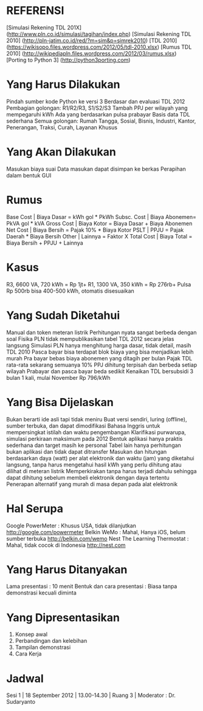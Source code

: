 # REFERENSI

[Simulasi Rekening TDL 201X] (http://www.pln.co.id/simulasi/tagihan/index.php)
[Simulasi Rekening TDL 2010] (http://pln-jatim.co.id/red/?m=sim&p=simrek2010)
[TDL 2010] (https://wikisopo.files.wordpress.com/2012/05/tdl-2010.xlsx)
[Rumus TDL 2010] (http://wikipediapln.files.wordpress.com/2012/03/rumus.xlsx)
[Porting to Python 3] (http://python3porting.com)

# Yang Harus Dilakukan

Pindah sumber kode Python ke versi 3
Berdasar dan evaluasi TDL 2012
Pembagian golongan: R1/R2/R3, S1/S2/S3
Tambah PPJ per wilayah yang mempegaruhi kWh
Ada yang berdasarkan pulsa prabayar
Basis data TDL sederhana
Semua golongan: Rumah Tangga, Sosial, Bisnis, Industri, Kantor, Penerangan, Traksi, Curah, Layanan Khusus

# Yang Akan Dilakukan

Masukan biaya suai
Data masukan dapat disimpan ke berkas
Perapihan dalam bentuk GUI

# Rumus

Base Cost	| Biaya Dasar	= kWh gol * PkWh
Subsc. Cost | Biaya Abonemen= PkVA gol * kVA
Gross Cost	| Biaya Kotor	= Biaya Dasar + Biaya Abonemen
Net Cost	| Biaya Bersih	= Pajak 10% * Biaya Kotor
PSLT		| PPJU			= Pajak Daerah * Biaya Bersih
Other		| Lainnya		= Faktor X
Total Cost	| Biaya Total	= Biaya Bersih + PPJU + Lainnya

# Kasus

R3, 6600 VA, 720 kWh = Rp 1jt+
R1, 1300 VA, 350 kWh = Rp 276rb+
Pulsa Rp 500rb bisa 400-500 kWh, otomatis disesuaikan

# Yang Sudah Diketahui

Manual dan token meteran listrik
Perhitungan nyata sangat berbeda dengan soal Fisika
PLN tidak mempublikasikan tabel TDL 2012 secara jelas langsung
Simulasi PLN hanya menghitung harga dasar, tidak detail, masih TDL 2010
Pasca bayar bisa terdapat blok biaya yang bisa menjadikan lebih murah
Pra bayar bebas biaya abonemen yang ditagih per bulan
Pajak TDL rata-rata sekarang semuanya 10%
PPJ dihitung terpisah dan berbeda setiap wilayah
Prabayar dan pasca bayar beda sedikit
Kenaikan TDL bersubsidi 3 bulan 1 kali, mulai November Rp 796/kWh

# Yang Bisa Dijelaskan

Bukan berarti ide asli tapi tidak meniru
Buat versi sendiri, luring (offline), sumber terbuka, dan dapat dimodifikasi
Bahasa Inggris untuk mempersingkat istilah dan waktu pengembangan
Klarifikasi purwarupa, simulasi perkiraan maksimum pada 2012
Bentuk aplikasi hanya praktis sederhana dan target masih ke personal
Tabel lain hanya perhitungan bukan aplikasi dan tidak dapat ditransfer
Masukan dan hitungan berdasarkan daya (watt) per alat elektronik dan waktu (jam) yang diketahui langsung, tanpa harus mengetahui hasil kWh yang perlu dihitung atau dilihat di meteran listrik
Memperkirakan tanpa harus terjadi dahulu sehingga dapat dihitung sebelum membeli elektronik dengan daya tertentu
Penerapan alternatif yang murah di masa depan pada alat elektronik

# Hal Serupa

Google PowerMeter : Khusus USA, tidak dilanjutkan
http://google.com/powermeter
Belkin WeMo : Mahal, Hanya iOS, belum sumber terbuka
http://belkin.com/wemo
Nest The Learning Thermostat : Mahal, tidak cocok di Indonesia
http://nest.com

# Yang Harus Ditanyakan

Lama presentasi : 10 menit
Bentuk dan cara presentasi : Biasa tanpa demonstrasi kecuali diminta

# Yang Dipresentasikan

1. Konsep awal
2. Perbandingan dan kelebihan
3. Tampilan demonstrasi
4. Cara Kerja

# Jadwal

Sesi 1 | 18 September 2012 | 13.00-14.30 | Ruang 3 | Moderator : Dr. Sudaryanto
